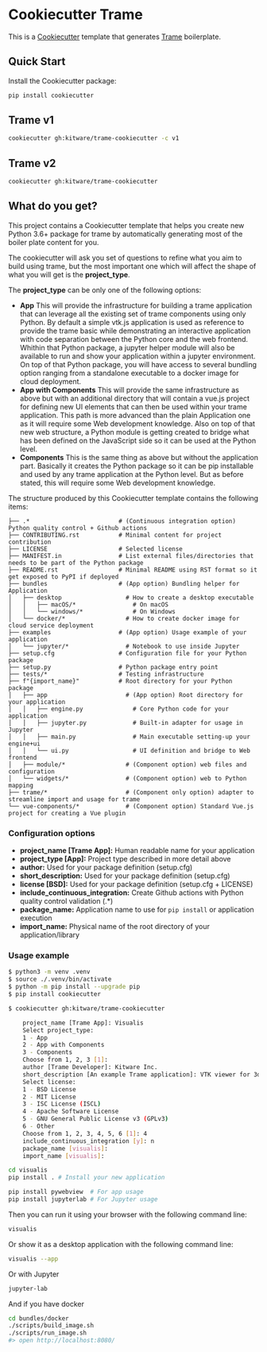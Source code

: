 # Cookiecutter Trame

This is a [Cookiecutter](https://github.com/audreyr/cookiecutter) template that generates
[Trame](https://github.com/kitware/trame) boilerplate.

## Quick Start

Install the Cookiecutter package:

```bash
pip install cookiecutter
```

## Trame v1

```bash
cookiecutter gh:kitware/trame-cookiecutter -c v1
```

## Trame v2

```bash
cookiecutter gh:kitware/trame-cookiecutter
```

## What do you get?

This project contains a Cookiecutter template that helps you create new
Python 3.6+ package for trame by automatically generating most of the boiler
plate content for you.

The cookiecutter will ask you set of questions to refine what you aim to build
using trame, but the most important one which will affect the shape of what you
will get is the **project_type**.

The **project_type** can be only one of the following options:

* **App**
    This will provide the infrastructure for building a trame application that
    can leverage all the existing set of trame components using only Python.
    By default a simple vtk.js application is used as reference to provide
    the trame basic while demonstrating an interactive application with code
    separation between the Python core and the web frontend.
    Whithin that Python package, a jupyter helper module will also be available
    to run and show your application within a jupyter environment.
    On top of that Python package, you will have access to several bundling
    option ranging from a standalone executable to a docker image for cloud
    deployment.
* **App with Components**
    This will provide the same infrastructure as above but with an additional
    directory that will contain a vue.js project for defining new UI elements
    that can then be used within your trame application. This path is more
    advanced than the plain Application one as it will require some Web
    development knowledge.
    Also on top of that new web structure, a Python module is getting created
    to bridge what has been defined on the JavaScript side so it can be used
    at the Python level.
* **Components**
    This is the same thing as above but without the application part.
    Basically it creates the Python package so it can be pip installable
    and used by any trame application at the Python level.
    But as before stated, this will require some Web development knowledge.


The structure produced by this Cookiecutter template contains the following items:

```
├── .*                         # (Continuous integration option) Python quality control + Github actions
├── CONTRIBUTING.rst           # Minimal content for project contribution
├── LICENSE                    # Selected license
├── MANIFEST.in                # List external files/directories that needs to be part of the Python package
├── README.rst                 # Minimal README using RST format so it get exposed to PyPI if deployed
├── bundles                    # (App option) Bundling helper for Application
│   ├── desktop                  # How to create a desktop executable
│   │   ├── macOS/*                # On macOS
│   │   └── windows/*              # On Windows
│   └── docker/*                 # How to create docker image for cloud service deployment
├── examples                   # (App option) Usage example of your application
│   └── jupyter/*                # Notebook to use inside Jupyter
├── setup.cfg                  # Configuration file for your Python package
├── setup.py                   # Python package entry point
├── tests/*                    # Testing infrastructure
├── f"{import_name}"           # Root directory for your Python package
│   ├── app                      # (App option) Root directory for your application
│   │   ├── engine.py              # Core Python code for your application
│   │   ├── jupyter.py             # Built-in adapter for usage in Jupyter
│   │   ├── main.py                # Main executable setting-up your engine+ui
│   │   └── ui.py                  # UI definition and bridge to Web frontend
│   ├── module/*                 # (Component option) web files and configuration
│   └── widgets/*                # (Component option) web to Python mapping
├── trame/*                      # (Component only option) adapter to streamline import and usage for trame
└── vue-components/*             # (Component option) Standard Vue.js project for creating a Vue plugin
```

### Configuration options

* **project_name [Trame App]:** Human readable name for your application
* **project_type [App]:** Project type described in more detail above
* **author:** Used for your package definition (setup.cfg)
* **short_description:** Used for your package definition (setup.cfg)
* **license [BSD]:** Used for your package definition (setup.cfg + LICENSE)
* **include_continuous_integration:** Create Github actions with Python quality control validation (.*)
* **package_name:** Application name to use for `pip install` or application execution
* **import_name:** Physical name of the root directory of your application/library

### Usage example

```bash
$ python3 -m venv .venv
$ source ./.venv/bin/activate
$ python -m pip install --upgrade pip
$ pip install cookiecutter

$ cookiecutter gh:kitware/trame-cookiecutter

    project_name [Trame App]: Visualis
    Select project_type:
    1 - App
    2 - App with Components
    3 - Components
    Choose from 1, 2, 3 [1]:
    author [Trame Developer]: Kitware Inc.
    short_description [An example Trame application]: VTK viewer for 3d stuff
    Select license:
    1 - BSD License
    2 - MIT License
    3 - ISC License (ISCL)
    4 - Apache Software License
    5 - GNU General Public License v3 (GPLv3)
    6 - Other
    Choose from 1, 2, 3, 4, 5, 6 [1]: 4
    include_continuous_integration [y]: n
    package_name [visualis]:
    import_name [visualis]:

cd visualis
pip install . # Install your new application

pip install pywebview  # For app usage
pip install jupyterlab # For Jupyter usage
```

Then you can run it using your browser with the following command line:

```bash
visualis
```

Or show it as a desktop application with the following command line:

```bash
visualis --app
```

Or with Jupyter

```bash
jupyter-lab
```

And if you have docker

```bash
cd bundles/docker
./scripts/build_image.sh
./scripts/run_image.sh
#> open http://localhost:8080/
```